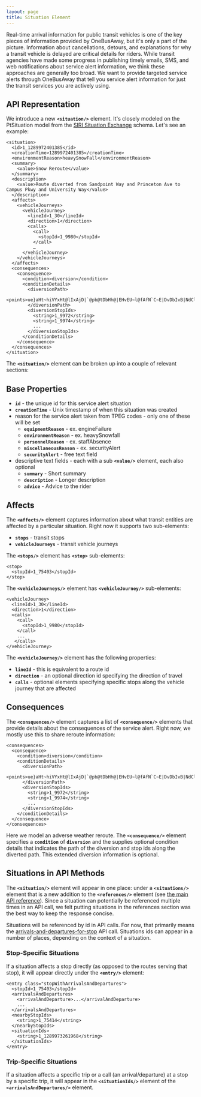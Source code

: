 ```yaml
---
layout: page
title: Situation Element
---
```


Real-time arrival information for public transit vehicles is one of the key pieces of information provided by OneBusAway, but it's only a part of the picture.  Information about cancellations, detours, and explanations for why a transit vehicle is delayed are critical details for riders.  While transit agencies have made some progress in publishing timely emails, SMS, and web notifications about service alert information, we think these approaches are generally too broad.  We want to provide targeted service alerts through OneBusAway that tell you service alert information for just the transit services you are actively using.

## API Representation

We introduce a new **`<situation/>`** element.  It's closely modeled on the PtSituation model from the [SIRI Situation Exchange](https://www.transmodel-cen.eu/siri-standard/) schema. Let's see an example:

    <situation>
      <id>1_1289972401385</id>
      <creationTime>1289972401385</creationTime>
      <environmentReason>heavySnowFall</environmentReason>
      <summary>
        <value>Snow Reroute</value>
      </summary>
      <description>
        <value>Route diverted from Sandpoint Way and Princeton Ave to Campus Pkwy and University Way</value>
      </description>
      <affects>
        <vehicleJourneys>
          <vehicleJourney>
            <lineId>1_30</lineId>
            <direction>1</direction>
            <calls>
              <call>
                <stopId>1_9980</stopId>
              </call>
              …
          </vehicleJourney>
        </vehicleJourneys>
      </affects>
      <consequences>
        <consequence>
          <condition>diversion</condition>
          <conditionDetails>
            <diversionPath>
              <points>ue}aHt~hiVYxHt@lIxAjD|`@pb@tDbHh@|EHvEU~l@fAfN`C~E|DvDbIvB|NdClMxCbEbA`CxDfB`FLrKsNl]gA{@gPGKjF</points>
            </diversionPath>
            <diversionStopIds>
              <string>1_9972</string>
              <string>1_9974</string>
              ...
            </diversionStopIds>
          </conditionDetails>
        </consequence>
      </consequences>
    </situation>

The **`<situation/>`** element can be broken up into a couple of relevant sections:

## Base Properties

* **`id`** - the unique id for this service alert situation
* **`creationTime`** - Unix timestamp of when this situation was created
* reason for the service alert taken from TPEG codes - only one of these will be set
    * **`equipmentReason`** - ex. engineFailure
    * **`environmentReason`** - ex. heavySnowfall
    * **`personnelReason`** - ex. staffAbsence
    * **`miscellaneousReason`** - ex. securityAlert
    * **`securityAlert`** - free text field
* descriptive text fields - each with a sub **`<value/>`** element, each also optional
    * **`summary`** - Short summary
    * **`description`** - Longer description
    * **`advice`** - Advice to the rider

## Affects

The **`<affects/>`** element captures information about what transit entities are affected by a particular situation.  Right now it supports two sub-elements:

* **`stops`** - transit stops
* **`vehicleJourneys`** - transit vehicle journeys

The **`<stops/>`** element has **`<stop>`** sub-elements:

    <stop>
      <stopId>1_75403</stopId>
    </stop>

The **`<vehicleJourneys/>`** element has **`<vehicleJourney/>`** sub-elements:

    <vehicleJourney>
      <lineId>1_30</lineId>
      <direction>1</direction>
      <calls>
        <call>
          <stopId>1_9980</stopId>
        </call>
        ...
       </calls>
    </vehicleJourney>

The **`<vehicleJourney/>`** element has the following properties:

  * **`lineId`** - this is equivalent to a route id
  * **`direction`** - an optional direction id specifying the direction of travel
  * **`calls`** - optional elements specifying specific stops along the vehicle journey that are affected

## Consequences

The **`<consquences/>`** element captures a list of **`<consequence/>`** elements that provide details about the consequences of the service alert.  Right now, we mostly use this to share reroute information:

    <consequences>
      <consequence>
        <condition>diversion</condition>
        <conditionDetails>
          <diversionPath>
            <points>ue}aHt~hiVYxHt@lIxAjD|`@pb@tDbHh@|EHvEU~l@fAfN`C~E|DvDbIvB|NdClMxCbEbA`CxDfB`FLrKsNl]gA{@gPGKjF</points>
          </diversionPath>
          <diversionStopIds>
            <string>1_9972</string>
            <string>1_9974</string>
            ...
          </diversionStopIds>
        </conditionDetails>
      </consequence>
    </consequences>

Here we model an adverse weather reroute.  The **`<consequence/>`** element specifies a **`condition`** of **`diversion`** and the supplies optional condition details that indicates the path of the diversion and stop ids along the diverted path.  This extended diversion information is optional.

## Situations in API Methods

The **`<situation/>`** element will appear in one place: under a **`<situations/>`** element that is a new addition to the **`<references/>`** element (see [the main API reference](/api/where)).  Since a situation can potentially be referenced multiple times in an API call, we felt putting situations in the references section was the best way to keep the response concise.

Situations will be referenced by id in API calls.  For now, that primarily means the [arrivals-and-departures-for-stop](/api/where/methods/arrivals-and-departures-for-stop) API call.  Situations ids can appear in a number of places, depending on the context of a situation.

### Stop-Specific Situations

If a situation affects a stop directly (as opposed to the routes serving that stop), it will appear directly under the **`<entry/>`** element:

    <entry class="stopWithArrivalsAndDepartures">
      <stopId>1_75403</stopId>
      <arrivalsAndDepartures>
        <arrivalAndDeparture>...</arrivalAndDeparture>
        ...
      </arrivalsAndDepartures>
      <nearbyStopIds>
        <string>1_75414</string>
      </nearbyStopIds>
      <situationIds>
        <string>1_1289973261968</string>
      </situationIds>
    </entry>

### Trip-Specific Situations

If a situation affects a specific trip or a call (an arrival/departure) at a stop by a specific trip, it will appear in the **`<situationIds/>`** element of the **`<arrivalsAndDepartures/>`** element.
